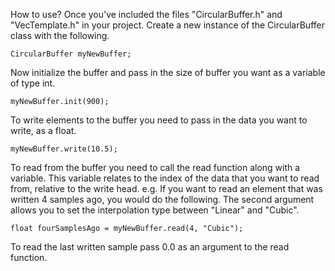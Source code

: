 How to use? Once you've included the files "CircularBuffer.h" and "VecTemplate.h" in your project. Create a new instance of the CircularBuffer class with the following.

`CircularBuffer myNewBuffer;`

Now initialize the buffer and pass in the size of buffer you want as a variable of type int.

`myNewBuffer.init(900);`

To write elements to the buffer you need to pass in the data you want to write, as a float.

`myNewBuffer.write(10.5);`

To read from the buffer you need to call the read function along with a variable. This variable relates to the index of the data that you want to read from, relative to the write head. e.g. If you want to read an element that was written 4 samples ago, you would do the following. The second argument allows you to set the interpolation type between "Linear" and "Cubic".

`float fourSamplesAgo = myNewBuffer.read(4, "Cubic");`

To read the last written sample pass 0.0 as an argument to the read function.
